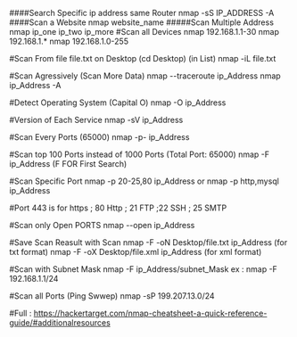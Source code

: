 ####Search Specific ip address same Router
nmap -sS IP_ADDRESS -A
####Scan a Website
nmap website_name
#####Scan Multiple Address
nmap ip_one ip_two ip_more
#Scan all Devices
nmap 192.168.1.1-30
nmap 192.168.1.*
nmap 192.168.1.0-255

#Scan From file file.txt on Desktop (cd Desktop) (in List)
nmap -iL file.txt 

#Scan Agressively (Scan More Data)
nmap --traceroute ip_Address
nmap ip_Address -A

#Detect Operating System (Capital O)
nmap -O ip_Address 

#Version of Each Service
nmap -sV ip_Address

#Scan Every Ports (65000)
nmap -p- ip_Address

#Scan top 100 Ports instead of 1000 Ports (Total Port: 65000)
nmap -F ip_Address (F FOR First Search)

#Scan Specific Port 
nmap -p 20-25,80 ip_Address   or
nmap -p http,mysql ip_Address

#Port 443 is for https ; 80 Http ; 21 FTP ;22 SSH ; 25 SMTP

#Scan only Open PORTS
nmap --open ip_Address

#Save Scan Reasult with Scan 
nmap -F -oN Desktop/file.txt ip_Address (for txt format)
nmap -F -oX Desktop/file.xml ip_Address (for xml format)


#Scan with Subnet Mask 
nmap -F ip_Address/subnet_Mask
ex : nmap -F 192.168.1.1/24

#Scan all Ports (Ping Swwep)
 nmap -sP 199.207.13.0/24



#Full : https://hackertarget.com/nmap-cheatsheet-a-quick-reference-guide/#additionalresources
